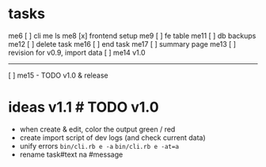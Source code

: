 # tasks
me6  [ ] cli me ls
me8  [x] frontend setup
me9  [ ] fe table
me11 [ ] db backups
me12 [ ] delete task
me16 [ ] end task
me17 [ ] summary page
me13 [ ] revision for v0.9, import data
[ ] me14 v1.0
  - ---------
[ ] me15 - TODO v1.0 & release

# ideas v1.1 # TODO v1.0
- when create & edit, color the output green / red
- create import script of dev logs (and check current data)
- unify errors `bin/cli.rb e -a` `bin/cli.rb e -at=a`
- rename task#text na #message

